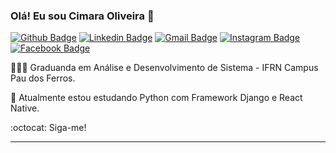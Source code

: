 ### Olá! Eu sou Cimara Oliveira  👋

[![Github Badge](https://img.shields.io/badge/GitHub-100000?style=for-the-badge&logo=github&logoColor=white)](https://github.com/CimaraOliveira/)
[![Linkedin Badge](https://img.shields.io/badge/LinkedIn-0077B5?style=for-the-badge&logo=linkedin&logoColor=white)](https://www.linkedin.com/in/cimara-oliveira-6aa54a144/)
[![Gmail Badge](https://img.shields.io/badge/cimarinhaoliveira1@gmail.com-f797a5?style=flat-square&logo=Gmail&logoColor=white&link=mailto:cimarinhaoliveira1@gmail.com)](mailto:cimarinhaoliveira1@gmail.com)
[![Instagram Badge](https://img.shields.io/badge/Instagram-E4405F?style=for-the-badge&logo=instagram&logoColor=white)](https://www.instagram.com/cimara321/)
[![Facebook Badge](https://img.shields.io/badge/Facebook-1877F2?style=for-the-badge&logo=facebook&logoColor=white)](https://www.facebook.com/cimara.oliveira.1/)




<!-- - 🔭 I’m currently working on ... -->
👨🏻‍💻 Graduanda em Análise e Desenvolvimento de Sistema - IFRN Campus Pau dos Ferros.

🌱 Atualmente estou estudando Python com Framework Django e React Native.

:octocat: Siga-me!


----------------------------------------------------------------------------------

<!--![Python Badge](https://img.shields.io/badge/Python-FFD43B?style=for-the-badge&logo=python&logoColor=darkgreen)
![Django Badge](https://img.shields.io/badge/Django-092E20?style=for-the-badge&logo=django&logoColor=green)
![Java Badge](https://img.shields.io/badge/Java-ED8B00?style=for-the-badge&logo=java&logoColor=white)
![Springer Badge](https://img.shields.io/badge/Spring-6DB33F?style=for-the-badge&logo=spring&logoColor=white)
![PHP Badge](https://img.shields.io/badge/PHP-777BB4?style=for-the-badge&logo=php&logoColor=white)
![C++ Badge](https://img.shields.io/badge/C%2B%2B-00599C?style=for-the-badge&logo=c%2B%2B&logoColor=white)
![Mysql Badge](https://img.shields.io/badge/MySQL-00000F?style=for-the-badge&logo=mysql&logoColor=white)
![Html Badge](https://img.shields.io/badge/HTML5-E34F26?style=for-the-badge&logo=html5&logoColor=white)
![CSS Badge](https://img.shields.io/badge/CSS3-1572B6?style=for-the-badge&logo=css3&logoColor=white)
![Git Badge](https://img.shields.io/badge/Git-F05032?style=for-the-badge&logo=git&logoColor=white)-->





<!-- - 🤔 I’m looking for help with ... -->
<!-- - 💬 Ask me about ... -->
<!-- - 📫 How to reach me: ... -->
<!-- - 😄 Pronouns: ... -->
<!-- - ⚡ Fun fact: ... -->


